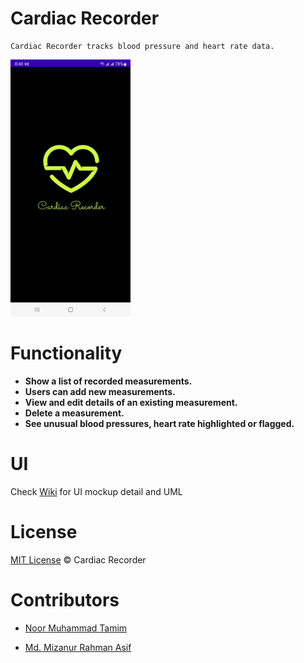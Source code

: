 # Cardiac Recorder

    Cardiac Recorder tracks blood pressure and heart rate data.

<img src="https://github.com/tamim87/CardiacRecorder2.0/blob/main/images/ui_mockup_final/ui_mockup_final.gif" width="38%" alt="error showing image" title="UI Design Mockup">

# Functionality
* <b>Show a list of recorded measurements.</b>
* <b>Users can add new measurements.</b>
* <b>View and edit details of an existing measurement.</b>
* <b>Delete a measurement.</b>
* <b>See unusual blood pressures, heart rate highlighted or flagged.</b>


# UI
Check [Wiki](https://github.com/tamim87/CardiacRecorder2.0/wiki/UI-Design-Mockup) for UI mockup detail and UML


# License
[MIT License](https://github.com/tamim87/CardiacRecorder2.0/blob/main/LICENSE) © Cardiac Recorder


# Contributors
* [Noor Muhammad Tamim](https://github.com/tamim87)

* [Md. Mizanur Rahman Asif](https://github.com/mizanurasif)

